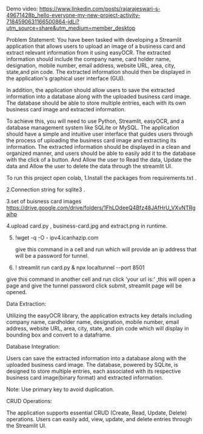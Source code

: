 
Demo video: https://www.linkedin.com/posts/rajarajeswari-s-49671428b_hello-everyone-my-new-project-activity-7184590631166500864-jdLi?utm_source=share&utm_medium=member_desktop

Problem Statement:
You have been tasked with developing a Streamlit application that allows users to upload an image of a business card and extract relevant information from it using easyOCR. The extracted information should include the company name, card holder name, designation, mobile number, email address, website URL, area, city, state,and pin code. The extracted information should then be displayed in the application's graphical user interface (GUI).

In addition, the application should allow users to save the extracted information into a database along with the uploaded business card image. The database should be able to store multiple entries, each with its own business card image and extracted information.

To achieve this, you will need to use Python, Streamlit, easyOCR, and a database management system like SQLite or MySQL. The application should have a simple and intuitive user interface that guides users through the process of uploading the business card image and extracting its information. The extracted information should be displayed in a clean and organized manner, and users should be able to easily add it to the database with the click of a button. And Allow the user to Read the data, Update the data and Allow the user to delete the data through the streamlit UI.

To run this project open colab,
 1.Install the packages from requirements.txt .
 
 2.Connection string for sqlite3 .
 
 3.set of buisness card images https://drive.google.com/drive/folders/1FhLOdeeQ4Bfz48JAfHrU_VXvNTRgajhp
 
 4.upload card.py , business-card.jpg and extract.png in runtime.
 
 5.  !wget -q -O - ipv4.icanhazip.com

      give this command in a cell and run which will provide an ip address that will be a password for tunnel.
    
 7.  ! streamlit run card.py & npx localtunnel --port 8501
    
   give this command in another cell and run click 'your url is:' ,this will open a page and give the tunnel password click submit, streamlit page will be opened.

Data Extraction:

Utilizing the easyOCR library, the application extracts key details including company name, cardholder name, designation, mobile number, email address, website URL, area, city, state, and pin code which will display in bounding box and convert to a dataframe.

Database Integration:

Users can save the extracted information into a database along with the uploaded business card image. The database, powered by SQLite, is designed to store multiple entries, each associated with its respective business card image(binary format) and extracted information.

Note: Use primary key to avoid duplication.

CRUD Operations:

The application supports essential CRUD (Create, Read, Update, Delete) operations. Users can easily add, view, update, and delete entries through the Streamlit UI.

